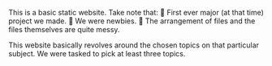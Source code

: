 This is a basic static website. 
Take note that:
📍 First ever major (at that time) project we made.
📍 We were newbies.
📍 The arrangement of files and the files themselves are quite messy.

This website basically revolves around the chosen topics on that particular subject. We were tasked to pick at least three topics.
